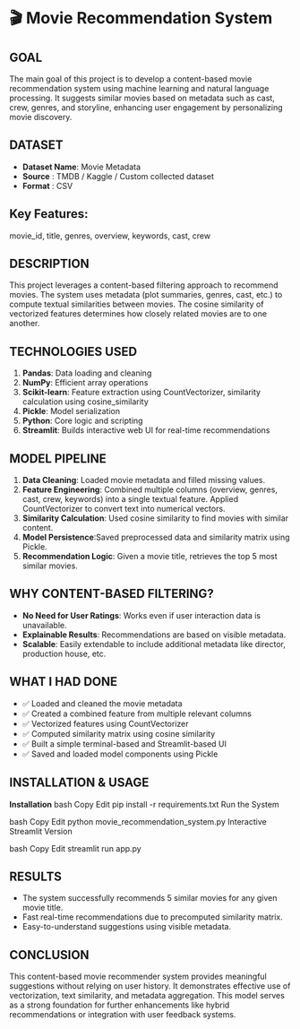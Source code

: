 # 🎬 Movie Recommendation System

## GOAL

The main goal of this project is to develop a content-based movie recommendation system using machine learning and natural language processing. It suggests similar movies based on metadata such as cast, crew, genres, and storyline, enhancing user engagement by personalizing movie discovery.

## DATASET

- **Dataset Name**: Movie Metadata
- **Source**  : TMDB / Kaggle / Custom collected dataset
- **Format** : CSV

## Key Features:
movie_id, title, genres, overview, keywords, cast, crew

## DESCRIPTION

This project leverages a content-based filtering approach to recommend movies. The system uses metadata (plot summaries, genres, cast, etc.) to compute textual similarities between movies. The cosine similarity of vectorized features determines how closely related movies are to one another.

## TECHNOLOGIES USED
1. **Pandas**: Data loading and cleaning				
2. **NumPy**: Efficient array operations		
3. **Scikit-learn**: Feature extraction using CountVectorizer, similarity calculation using cosine_similarity
4. **Pickle**: Model serialization
5. **Python**: Core logic and scripting
6. **Streamlit**: Builds interactive web UI for real-time recommendations

## MODEL PIPELINE
1. **Data Cleaning**: Loaded movie metadata and filled missing values.
2. **Feature Engineering**: Combined multiple columns (overview, genres, cast, crew, keywords) into a single textual feature. Applied CountVectorizer to convert text into numerical vectors.
3. **Similarity Calculation**: Used cosine similarity to find movies with similar content.
4. **Model Persistence**:Saved preprocessed data and similarity matrix using Pickle.
5. **Recommendation Logic**: Given a movie title, retrieves the top 5 most similar movies.

## WHY CONTENT-BASED FILTERING?
- **No Need for User Ratings**: Works even if user interaction data is unavailable.
- **Explainable Results**: Recommendations are based on visible metadata.
- **Scalable**: Easily extendable to include additional metadata like director, production house, etc.

## WHAT I HAD DONE
- ✅ Loaded and cleaned the movie metadata
- ✅ Created a combined feature from multiple relevant columns
- ✅ Vectorized features using CountVectorizer
- ✅ Computed similarity matrix using cosine similarity
- ✅ Built a simple terminal-based and Streamlit-based UI
- ✅ Saved and loaded model components using Pickle

## INSTALLATION & USAGE
**Installation**
bash
Copy
Edit
pip install -r requirements.txt
Run the System

bash
Copy
Edit
python movie_recommendation_system.py
Interactive Streamlit Version

bash
Copy
Edit
streamlit run app.py

## RESULTS
- The system successfully recommends 5 similar movies for any given movie title.
- Fast real-time recommendations due to precomputed similarity matrix.
- Easy-to-understand suggestions using visible metadata.

## CONCLUSION
This content-based movie recommender system provides meaningful suggestions without relying on user history. It demonstrates effective use of vectorization, text similarity, and metadata aggregation. This model serves as a strong foundation for further enhancements like hybrid recommendations or integration with user feedback systems.

